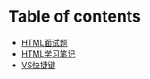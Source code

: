 # Table of contents

* [HTML面试题](README.md)
* [HTML学习笔记](html-xue-xi-bi-ji.md)
* [VS快捷键](vs-kuai-jie-jian.md)

